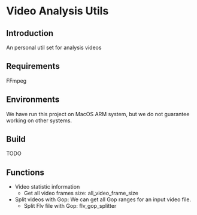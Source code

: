 # Video Analysis Utils

## Introduction
An personal util set for analysis videos

## Requirements
FFmpeg

## Environments
We have run this project on MacOS ARM system, but we do not guarantee working on other systems.

## Build
TODO

## Functions
- Video statistic information
    - Get all video frames size: all_video_frame_size
- Split videos with Gop: We can get all Gop ranges for an input video file.
    - Split Flv file with Gop: flv_gop_splitter
